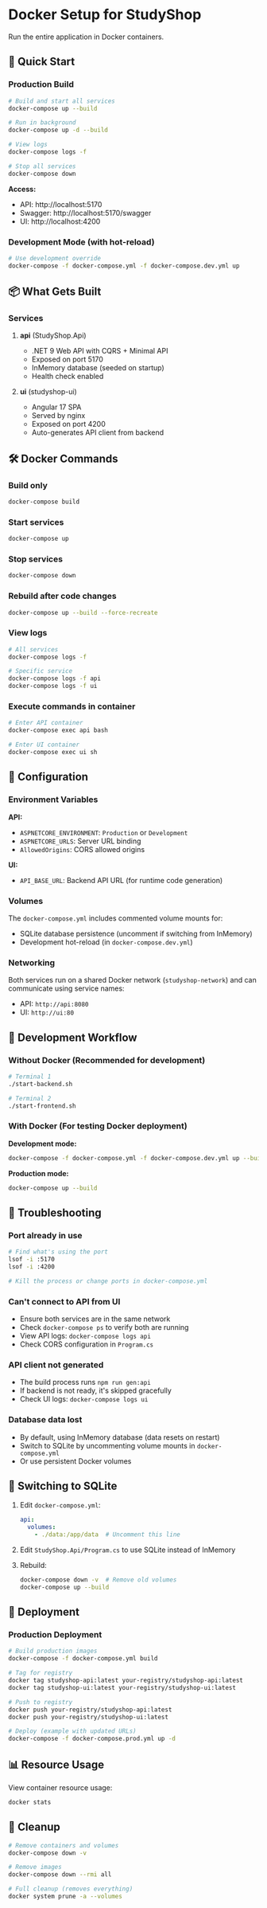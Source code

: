 # Docker Setup for StudyShop

Run the entire application in Docker containers.

## 🚀 Quick Start

### Production Build

```bash
# Build and start all services
docker-compose up --build

# Run in background
docker-compose up -d --build

# View logs
docker-compose logs -f

# Stop all services
docker-compose down
```

**Access:**
- API: http://localhost:5170
- Swagger: http://localhost:5170/swagger
- UI: http://localhost:4200

### Development Mode (with hot-reload)

```bash
# Use development override
docker-compose -f docker-compose.yml -f docker-compose.dev.yml up
```

## 📦 What Gets Built

### Services

1. **api** (StudyShop.Api)
   - .NET 9 Web API with CQRS + Minimal API
   - Exposed on port 5170
   - InMemory database (seeded on startup)
   - Health check enabled

2. **ui** (studyshop-ui)
   - Angular 17 SPA
   - Served by nginx
   - Exposed on port 4200
   - Auto-generates API client from backend

## 🛠️ Docker Commands

### Build only
```bash
docker-compose build
```

### Start services
```bash
docker-compose up
```

### Stop services
```bash
docker-compose down
```

### Rebuild after code changes
```bash
docker-compose up --build --force-recreate
```

### View logs
```bash
# All services
docker-compose logs -f

# Specific service
docker-compose logs -f api
docker-compose logs -f ui
```

### Execute commands in container
```bash
# Enter API container
docker-compose exec api bash

# Enter UI container
docker-compose exec ui sh
```

## 🔧 Configuration

### Environment Variables

**API:**
- `ASPNETCORE_ENVIRONMENT`: `Production` or `Development`
- `ASPNETCORE_URLS`: Server URL binding
- `AllowedOrigins`: CORS allowed origins

**UI:**
- `API_BASE_URL`: Backend API URL (for runtime code generation)

### Volumes

The `docker-compose.yml` includes commented volume mounts for:
- SQLite database persistence (uncomment if switching from InMemory)
- Development hot-reload (in `docker-compose.dev.yml`)

### Networking

Both services run on a shared Docker network (`studyshop-network`) and can communicate using service names:
- API: `http://api:8080`
- UI: `http://ui:80`

## 📝 Development Workflow

### Without Docker (Recommended for development)
```bash
# Terminal 1
./start-backend.sh

# Terminal 2
./start-frontend.sh
```

### With Docker (For testing Docker deployment)

**Development mode:**
```bash
docker-compose -f docker-compose.yml -f docker-compose.dev.yml up --build
```

**Production mode:**
```bash
docker-compose up --build
```

## 🐛 Troubleshooting

### Port already in use
```bash
# Find what's using the port
lsof -i :5170
lsof -i :4200

# Kill the process or change ports in docker-compose.yml
```

### Can't connect to API from UI
- Ensure both services are in the same network
- Check `docker-compose ps` to verify both are running
- View API logs: `docker-compose logs api`
- Check CORS configuration in `Program.cs`

### API client not generated
- The build process runs `npm run gen:api`
- If backend is not ready, it's skipped gracefully
- Check UI logs: `docker-compose logs ui`

### Database data lost
- By default, using InMemory database (data resets on restart)
- Switch to SQLite by uncommenting volume mounts in `docker-compose.yml`
- Or use persistent Docker volumes

## 🔄 Switching to SQLite

1. Edit `docker-compose.yml`:
   ```yaml
   api:
     volumes:
       - ./data:/app/data  # Uncomment this line
   ```

2. Edit `StudyShop.Api/Program.cs` to use SQLite instead of InMemory

3. Rebuild:
   ```bash
   docker-compose down -v  # Remove old volumes
   docker-compose up --build
   ```

## 🚀 Deployment

### Production Deployment

```bash
# Build production images
docker-compose -f docker-compose.yml build

# Tag for registry
docker tag studyshop-api:latest your-registry/studyshop-api:latest
docker tag studyshop-ui:latest your-registry/studyshop-ui:latest

# Push to registry
docker push your-registry/studyshop-api:latest
docker push your-registry/studyshop-ui:latest

# Deploy (example with updated URLs)
docker-compose -f docker-compose.prod.yml up -d
```

## 📊 Resource Usage

View container resource usage:
```bash
docker stats
```

## 🧹 Cleanup

```bash
# Remove containers and volumes
docker-compose down -v

# Remove images
docker-compose down --rmi all

# Full cleanup (removes everything)
docker system prune -a --volumes
```
